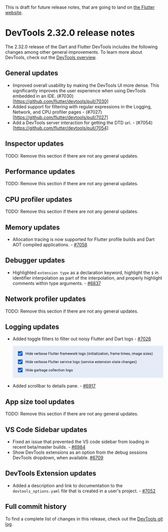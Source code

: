 This is draft for future release notes, that are going to land on
[the Flutter website](https://docs.flutter.dev/tools/devtools/release-notes).

# DevTools 2.32.0 release notes

The 2.32.0 release of the Dart and Flutter DevTools
includes the following changes among other general improvements.
To learn more about DevTools, check out the
[DevTools overview](https://docs.flutter.dev/tools/devtools/overview).

## General updates

* Improved overall usability by making the DevTools UI more dense. This
significantly improves the user experience when using DevTools embedded in
an IDE. (#7030)[https://github.com/flutter/devtools/pull/7030]
* Added support for filtering with regular expressions in the Logging, Network, and CPU profiler
pages - (#7027)[https://github.com/flutter/devtools/pull/7027]
* Add a DevTools server interaction for getting the DTD uri. - (#7054)[https://github.com/flutter/devtools/pull/7054]

## Inspector updates

TODO: Remove this section if there are not any general updates.

## Performance updates

TODO: Remove this section if there are not any general updates.

## CPU profiler updates

TODO: Remove this section if there are not any general updates.

## Memory updates

* Allocation tracing is now supported for Flutter profile builds and Dart AOT compiled applications. - [#7058](https://github.com/flutter/devtools/pull/7058)

## Debugger updates

* Highlighted `extension type` as a declaration keyword,
  highlight the `$` in identifier interpolation as part of the interpolation,
  and properly highlight comments within type arguments. - [#6837](https://github.com/flutter/devtools/pull/6837)

## Network profiler updates

TODO: Remove this section if there are not any general updates.

## Logging updates

* Added toggle filters to filter out noisy Flutter and Dart logs - [#7026](https://github.com/flutter/devtools/pull/7026)

    ![Logging view filters](images/logging_toggle_filters.png "Toggle filters for logging screen")

* Added scrollbar to details pane. - [#6917](https://github.com/flutter/devtools/pull/6917)

## App size tool updates

TODO: Remove this section if there are not any general updates.

## VS Code Sidebar updates

* Fixed an issue that prevented the VS code sidebar from loading in recent beta/master builds. - [#6984](https://github.com/flutter/devtools/pull/6984)
* Show DevTools extensions as an option from the debug sessions DevTools dropdown, when
available. [#6709](https://github.com/flutter/devtools/pull/6709)

## DevTools Extension updates

* Added a description and link to documentation to the `devtools_options.yaml` file
that is created in a user's project. - [#7052](https://github.com/flutter/devtools/pull/7052)

## Full commit history

To find a complete list of changes in this release, check out the
[DevTools git log](https://github.com/flutter/devtools/tree/v2.31.0).
